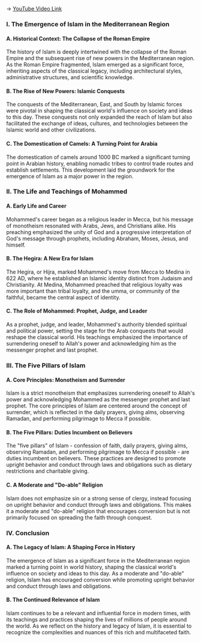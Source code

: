 -> [YouTube Video Link](https://www.youtube.com/watch?v=cXF7RkgANNo&list=PL851F45079A91C3F2&index=14&pp=iAQB)

### I. The Emergence of Islam in the Mediterranean Region
#### A. Historical Context: The Collapse of the Roman Empire

The history of Islam is deeply intertwined with the collapse of the Roman Empire and the subsequent rise of new powers in the Mediterranean region. As the Roman Empire fragmented, Islam emerged as a significant force, inheriting aspects of the classical legacy, including architectural styles, administrative structures, and scientific knowledge.

#### B. The Rise of New Powers: Islamic Conquests

The conquests of the Mediterranean, East, and South by Islamic forces were pivotal in shaping the classical world's influence on society and ideas to this day. These conquests not only expanded the reach of Islam but also facilitated the exchange of ideas, cultures, and technologies between the Islamic world and other civilizations.

#### C. The Domestication of Camels: A Turning Point for Arabia

The domestication of camels around 1000 BC marked a significant turning point in Arabian history, enabling nomadic tribes to control trade routes and establish settlements. This development laid the groundwork for the emergence of Islam as a major power in the region.

### II. The Life and Teachings of Mohammed
#### A. Early Life and Career

Mohammed's career began as a religious leader in Mecca, but his message of monotheism resonated with Arabs, Jews, and Christians alike. His preaching emphasized the unity of God and a progressive interpretation of God's message through prophets, including Abraham, Moses, Jesus, and himself.

#### B. The Hegira: A New Era for Islam

The Hegira, or Hijra, marked Mohammed's move from Mecca to Medina in 622 AD, where he established an Islamic identity distinct from Judaism and Christianity. At Medina, Mohammed preached that religious loyalty was more important than tribal loyalty, and the umma, or community of the faithful, became the central aspect of identity.

#### C. The Role of Mohammed: Prophet, Judge, and Leader

As a prophet, judge, and leader, Mohammed's authority blended spiritual and political power, setting the stage for the Arab conquests that would reshape the classical world. His teachings emphasized the importance of surrendering oneself to Allah's power and acknowledging him as the messenger prophet and last prophet.

### III. The Five Pillars of Islam
#### A. Core Principles: Monotheism and Surrender

Islam is a strict monotheism that emphasizes surrendering oneself to Allah's power and acknowledging Mohammed as the messenger prophet and last prophet. The core principles of Islam are centered around the concept of surrender, which is reflected in the daily prayers, giving alms, observing Ramadan, and performing pilgrimage to Mecca if possible.

#### B. The Five Pillars: Duties Incumbent on Believers

The "five pillars" of Islam - confession of faith, daily prayers, giving alms, observing Ramadan, and performing pilgrimage to Mecca if possible - are duties incumbent on believers. These practices are designed to promote upright behavior and conduct through laws and obligations such as dietary restrictions and charitable giving.

#### C. A Moderate and "Do-able" Religion

Islam does not emphasize sin or a strong sense of clergy, instead focusing on upright behavior and conduct through laws and obligations. This makes it a moderate and "do-able" religion that encourages conversion but is not primarily focused on spreading the faith through conquest.

### IV. Conclusion
#### A. The Legacy of Islam: A Shaping Force in History

The emergence of Islam as a significant force in the Mediterranean region marked a turning point in world history, shaping the classical world's influence on society and ideas to this day. As a moderate and "do-able" religion, Islam has encouraged conversion while promoting upright behavior and conduct through laws and obligations.

#### B. The Continued Relevance of Islam

Islam continues to be a relevant and influential force in modern times, with its teachings and practices shaping the lives of millions of people around the world. As we reflect on the history and legacy of Islam, it is essential to recognize the complexities and nuances of this rich and multifaceted faith.